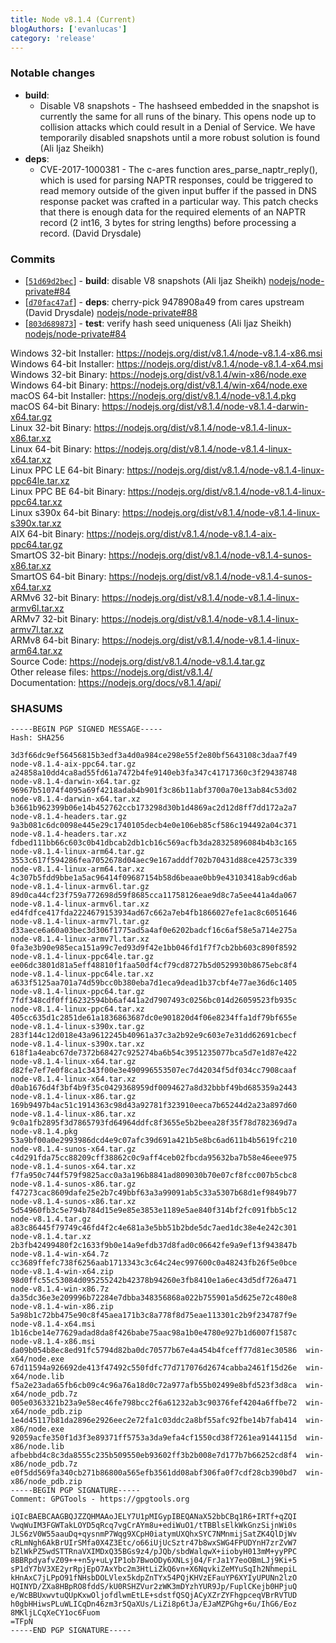 ```yaml
---
title: Node v8.1.4 (Current)
blogAuthors: ['evanlucas']
category: 'release'
---
```


### Notable changes

* **build**:
  * Disable V8 snapshots - The hashseed embedded in the snapshot is currently the same for all runs of the binary. This opens node up to collision attacks which could result in a Denial of Service. We have temporarily disabled snapshots until a more robust solution is found (Ali Ijaz Sheikh)
* **deps**:
  * CVE-2017-1000381 - The c-ares function ares_parse_naptr_reply(), which is used for parsing NAPTR responses, could be triggered to read memory outside of the given input buffer if the passed in DNS response packet was crafted in a particular way. This patch checks that there is enough data for the required elements of an NAPTR record (2 int16, 3 bytes for string lengths) before processing a record. (David Drysdale)

### Commits

* [[`51d69d2bec`](https://github.com/nodejs/node/commit/51d69d2bec)] - **build**: disable V8 snapshots (Ali Ijaz Sheikh) [nodejs/node-private#84](https://github.com/nodejs/node-private/pull/84)
* [[`d70fac47af`](https://github.com/nodejs/node/commit/d70fac47af)] - **deps**: cherry-pick 9478908a49 from cares upstream (David Drysdale) [nodejs/node-private#88](https://github.com/nodejs/node-private/pull/88)
* [[`803d689873`](https://github.com/nodejs/node/commit/803d689873)] - **test**: verify hash seed uniqueness (Ali Ijaz Sheikh) [nodejs/node-private#84](https://github.com/nodejs/node-private/pull/84)

Windows 32-bit Installer: https://nodejs.org/dist/v8.1.4/node-v8.1.4-x86.msi<br>
Windows 64-bit Installer: https://nodejs.org/dist/v8.1.4/node-v8.1.4-x64.msi<br>
Windows 32-bit Binary: https://nodejs.org/dist/v8.1.4/win-x86/node.exe<br>
Windows 64-bit Binary: https://nodejs.org/dist/v8.1.4/win-x64/node.exe<br>
macOS 64-bit Installer: https://nodejs.org/dist/v8.1.4/node-v8.1.4.pkg<br>
macOS 64-bit Binary: https://nodejs.org/dist/v8.1.4/node-v8.1.4-darwin-x64.tar.gz<br>
Linux 32-bit Binary: https://nodejs.org/dist/v8.1.4/node-v8.1.4-linux-x86.tar.xz<br>
Linux 64-bit Binary: https://nodejs.org/dist/v8.1.4/node-v8.1.4-linux-x64.tar.xz<br>
Linux PPC LE 64-bit Binary: https://nodejs.org/dist/v8.1.4/node-v8.1.4-linux-ppc64le.tar.xz<br>
Linux PPC BE 64-bit Binary: https://nodejs.org/dist/v8.1.4/node-v8.1.4-linux-ppc64.tar.xz<br>
Linux s390x 64-bit Binary: https://nodejs.org/dist/v8.1.4/node-v8.1.4-linux-s390x.tar.xz<br>
AIX 64-bit Binary: https://nodejs.org/dist/v8.1.4/node-v8.1.4-aix-ppc64.tar.gz<br>
SmartOS 32-bit Binary: https://nodejs.org/dist/v8.1.4/node-v8.1.4-sunos-x86.tar.xz<br>
SmartOS 64-bit Binary: https://nodejs.org/dist/v8.1.4/node-v8.1.4-sunos-x64.tar.xz<br>
ARMv6 32-bit Binary: https://nodejs.org/dist/v8.1.4/node-v8.1.4-linux-armv6l.tar.xz<br>
ARMv7 32-bit Binary: https://nodejs.org/dist/v8.1.4/node-v8.1.4-linux-armv7l.tar.xz<br>
ARMv8 64-bit Binary: https://nodejs.org/dist/v8.1.4/node-v8.1.4-linux-arm64.tar.xz<br>
Source Code: https://nodejs.org/dist/v8.1.4/node-v8.1.4.tar.gz<br>
Other release files: https://nodejs.org/dist/v8.1.4/<br>
Documentation: https://nodejs.org/docs/v8.1.4/api/

### SHASUMS

```
-----BEGIN PGP SIGNED MESSAGE-----
Hash: SHA256

3d3f66dc9ef56456815b3edf3a4d0a984ce298e55f2e80bf5643108c3daa7f49  node-v8.1.4-aix-ppc64.tar.gz
a24858a10dd4ca8ad55fd61a7472b4fe9140eb3fa347c41717360c3f29438748  node-v8.1.4-darwin-x64.tar.gz
96967b51074f4095a69f4218adab4b901f3c86b11abf3700a70e13ab84c53d02  node-v8.1.4-darwin-x64.tar.xz
b3661b962399b06e14b452762ccb173298d30b1d4869ac2d12d8ff7dd172a2a7  node-v8.1.4-headers.tar.gz
9a3b081c6dc0098e445e29c1740105decb4e0e106eb85cf586c194492a04c371  node-v8.1.4-headers.tar.xz
fdbed111bb66c603c0b41dbcab2db1cb16c569acfb3da28325896084b4b3c165  node-v8.1.4-linux-arm64.tar.gz
3553c617f594286fea7052678d04aec9e167adddf702b70431d88ce42573c339  node-v8.1.4-linux-arm64.tar.xz
4c307b5fdd9bbe1a5ac96414f09687154b58d6beaae0bb9e43103418ab9cd6ab  node-v8.1.4-linux-armv6l.tar.gz
89d0ca44cf23f759a772698d59f8685cca11758126eae9d8c7a5ee441a4da067  node-v8.1.4-linux-armv6l.tar.xz
ed4fdfce417fda2224679153934ad67c662a7eb4fb1866027efe1ac8c6051646  node-v8.1.4-linux-armv7l.tar.gz
d33aece6a60a03bec3d306f1775ad5a4af0e6202badcf16c6af58e5a714e275a  node-v8.1.4-linux-armv7l.tar.xz
0fa3e3b90e985eca151a99c7ed93d9f42e1bb046fd1f7f7cb2bb603c890f8592  node-v8.1.4-linux-ppc64le.tar.gz
ee06dc3801d81a5eff48810f1faa50df4cf79cd8727b5d0529930b8675ebc8f4  node-v8.1.4-linux-ppc64le.tar.xz
a633f5125aa701a74d59bcc0b380eba7d1eca9dead1b37cbf4e77ae36d6c1405  node-v8.1.4-linux-ppc64.tar.gz
7fdf348cdf0ff16232594bb6af441a2d7907493c0256bc014d26059523fb935c  node-v8.1.4-linux-ppc64.tar.xz
405cc635d1c2851de61a1836863687dc0e901820d4f06e8234ffa1df79bf655e  node-v8.1.4-linux-s390x.tar.gz
283f144c12d018e43a9612245b40961a37c3a2b92e9c603e7e31dd62691cbecf  node-v8.1.4-linux-s390x.tar.xz
618f1a4eabc67de7372b68427c925274ba6b54c3951235077bca5d7e1d87e422  node-v8.1.4-linux-x64.tar.gz
d82fe7ef7e0f8ca1c343f00e3e490996553507ec7d42034f5df034cc7908caaf  node-v8.1.4-linux-x64.tar.xz
d0ab1676d4f3bf4b9f35c0429368959df0094627a8d32bbbf49bd685359a2443  node-v8.1.4-linux-x86.tar.gz
169b9497b4ac51c1914363c98d43a92781f323910eeca7b65244d2a23a897d60  node-v8.1.4-linux-x86.tar.xz
9c0a1fb2895f3d7865793fd64964ddfc8f3655e5b2beea28f35f78d782369d7a  node-v8.1.4.pkg
53a9bf00a0e2993986dcd4e9c07afc39d691a421b5e8bc6ad611b4b5619fc210  node-v8.1.4-sunos-x64.tar.gz
c4d291fda75cc88209cff38862c0c9aff4ceb02fbcda95632ba7b58e46eee975  node-v8.1.4-sunos-x64.tar.xz
f7fa950c744f579f9825acc0a3a196b8841ad809030b70e07cf8fcc007b5cbc8  node-v8.1.4-sunos-x86.tar.gz
f47273cac8609dafe25e2b7c49bbf63a3a99091ab5c33a5307b68d1ef9849b77  node-v8.1.4-sunos-x86.tar.xz
5d54960fb3c5e794b784d15e9e85e3853e1189e5ae840f314bf2fc091fbb5c12  node-v8.1.4.tar.gz
a83c86445f79749c46fd4f2c4e681a3e5bb51b2bde5dc7aed1dc38e4e242c301  node-v8.1.4.tar.xz
2b3fb42499480f2c1633f9b0e14a9efdb37d8fad0c06642fe9a9ef13f943847b  node-v8.1.4-win-x64.7z
cc3689ffefc738f6256aab1713343c3c64c24ec997600c0a48243fb26f5e0bce  node-v8.1.4-win-x64.zip
98d0ffc55c53084d095255242b42378b94260e3fb8410e1a6ec43d5df726a471  node-v8.1.4-win-x86.7z
da35dc36e3e209996b72284e7dbba348356868a022b755901a5d625e72c480e8  node-v8.1.4-win-x86.zip
5a98b1c72bb475e90c8f45aea171b3c8a778f8d75eae113301c2b9f234787f9e  node-v8.1.4-x64.msi
1b16cbe14e77629adad8da8f426babe75aac98a1b0e4780e927b1d6007f1587c  node-v8.1.4-x86.msi
da09b054b8ec8ed91fc5794d82ba0dc70577b67e4a454b4fceff77d81ec30586  win-x64/node.exe
67d11594a926692de413f47492c550fdfc77d717076d2674cabba2461f15d26e  win-x64/node.lib
f5a2e23ada65fb6cb09c4c96a76a18d0c72a977afb55b02499e8bfd523f3d8ca  win-x64/node_pdb.7z
005e0363321b23a9e58ec46fe798bcc2f6a61232ab3c90376fef4204a6ffbe72  win-x64/node_pdb.zip
1e4d45117b81da2896e2926eec2e72fa1c03ddc2a8bf55afc92fbe14b7fab414  win-x86/node.exe
92059acfe350f1d3f3e89371ff5753a3da9efa4cf1550cd38f7261ea9144115d  win-x86/node.lib
afbebbd4c8c3da8555c235b509550eb93602ff3b2b008e7d177b7b66252cd8f4  win-x86/node_pdb.7z
e0f5dd569fa340cb271b86800a565efb3561dd08abf306fa0f7cdf28cb390bd7  win-x86/node_pdb.zip
-----BEGIN PGP SIGNATURE-----
Comment: GPGTools - https://gpgtools.org

iQIcBAEBCAAGBQJZZQHMAAoJELY7U1pMIGypIBEQANaX52bbCBq1R6+IRTf+qZQI
VwqWuIM3FGWTakLOYD5qRcq7vgCrAYm8u+ediWuO1/tTBBlsElkWkGnzSijnWi0s
JLS6zV0W55aauDq+qysnmP7Wqg9XCpH0iatymUXQhxSYC7NMnmijSatZK4QlDjWv
cRLmNgh6AkBrUIrSMfa0X4Z3Etc/o66iUjUcSztr47b8wxSWG4FPUDYnH7zrZvW7
bZlWkPZ5wdSTTRnaVXIMDxQ35BGs9z4/pJQb/sbdWalqwX+iiobyH013mM+yyPPC
8BBRpdyafvZ09+++n5y+uLyIP1ob7BwoODy6XNLsj04/FrJa1Y7eoOBmLJj9Ki+5
sP1dY7bV3XE2yrRpjEpO7AxYbc2m3HtLiZkQ6vn+X6NqvkiZeMYuSqIh2NhmepiL
kHnAxC7jLPpO91fNHsbDOLVlex5kdpZnTYx54PQjKHVzEFauYP6XYIyUPUNn2lzO
HQINYD/ZXa8HBpRO8fddS/kU0RSHZVur2zWK3mDYzhYUR9Jp/FuplCKejb0HPjuQ
e/WcBBUxwvtuQUpKxwOljofdlwmEtLE+sdstfQSQjACyXZrZYFhgpceqVBrRVTUD
h0gbHHiwsPLuWLICqDn46zm3r5QaXUs/LiZi8p6tJa/EJaMZPGhg+6u/IhG6/Eoz
8MKljLCqXeCY1oc6Fuom
=TFpN
-----END PGP SIGNATURE-----

```

